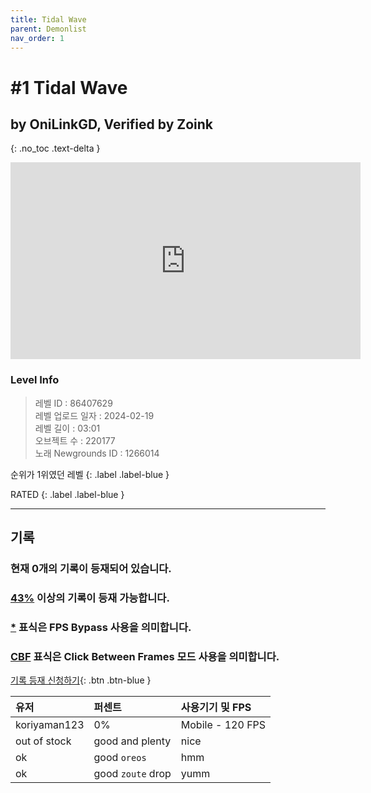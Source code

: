 ```yaml
---
title: Tidal Wave
parent: Demonlist
nav_order: 1
---
```




# #1 Tidal Wave
## by OniLinkGD, Verified by Zoink
{: .no_toc .text-delta }

<iframe width="560" height="315" src="https://www.youtube.com/embed/9fsZ014qB3s?si=HCM01YaJG62eKSxf" title="YouTube video player" frameborder="0" allow="accelerometer; autoplay; clipboard-write; encrypted-media; gyroscope; picture-in-picture; web-share" referrerpolicy="strict-origin-when-cross-origin" allowfullscreen></iframe>

### Level Info
> 레벨 ID : 86407629  
> 레벨 업로드 일자 : 2024-02-19  
> 레벨 길이 : 03:01  
> 오브젝트 수 : 220177  
> 노래 Newgrounds ID : 1266014  


순위가 1위였던 레벨
{: .label .label-blue }

RATED
{: .label .label-blue }



---

## 기록  

### 현재 0개의 기록이 등재되어 있습니다.   
### <U>43%</U> 이상의 기록이 등재 가능합니다.   

### <U>*</U> 표식은 FPS Bypass 사용을 의미합니다.   
### <U>CBF</U>  표식은 Click Between Frames 모드 사용을 의미합니다.

[기록 등재 신청하기](https://just-the-docs.com){: .btn .btn-blue }

| 유저         | 퍼센트             | 사용기기 및 FPS |
|:-------------|:------------------|:---------------|
| koriyaman123  | 0%               | Mobile - 120 FPS |
| out of stock | good and plenty   | nice  |
| ok           | good `oreos`      | hmm   |
| ok           | good `zoute` drop | yumm  |


